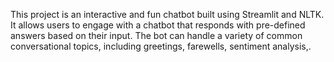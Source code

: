 This project is an interactive and fun chatbot built using Streamlit and NLTK. It allows users to engage with a chatbot that responds with pre-defined answers based on their input. The bot can handle a variety of common conversational topics, including greetings, farewells, sentiment analysis,.

